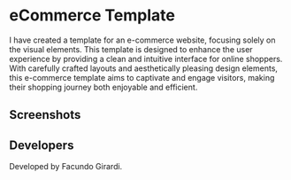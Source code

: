 # eCommerce Template
I have created a template for an e-commerce website, focusing solely on the visual elements. This template is designed to enhance the user experience by providing a clean and intuitive interface for online shoppers. With carefully crafted layouts and aesthetically pleasing design elements, this e-commerce template aims to captivate and engage visitors, making their shopping journey both enjoyable and efficient.


## Screenshots


## Developers
Developed by Facundo Girardi.